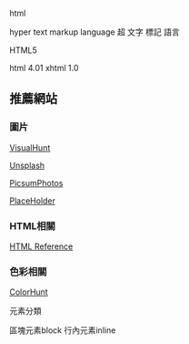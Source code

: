 html

hyper text markup language
超     文字 標記   語言

HTML5

html 4.01
xhtml 1.0

## 推薦網站

### 圖片

[VisualHunt](https://visualhunt.com/)

[Unsplash](https://unsplash.com/)

[PicsumPhotos](https://picsum.photos/)

[PlaceHolder](https://placeholder.com/)

### HTML相關

[HTML Reference](https://htmlreference.io/)

### 色彩相關

[ColorHunt](https://colorhunt.co/)


元素分類

區塊元素block
行內元素inline